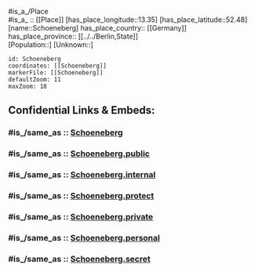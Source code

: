 ﻿---
confidential: public
isDeleted: false
location:
- 52.48
- 13.35
mapmarker: city
mapzoom:
- 7
- 12
SpocWebEntityId: 34138
tags:
- geo/City
type: City
---

#is_a_/Place  
#is_a_ :: [[Place]] 
[has_place_longitude::13.35] 
[has_place_latitude::52.48] 
[name::Schoeneberg] 
has_place_country:: [[Germany]]  
has_place_province:: [[../../Berlin,State]]  
[Population::] 
[Unknown::] 


```leaflet
id: Schoeneberg
coordinates: [[Schoeneberg]] 
markerFile: [[Schoeneberg]] 
defaultZoom: 11 
maxZoom: 18
```


## Confidential Links & Embeds: 

### #is_/same_as :: [Schoeneberg](Schoeneberg.md) 

### #is_/same_as :: [Schoeneberg.public](/_public/Earth/Continent/Europe/Europe~Central/Germany/Germany~West/State~Berlin/cities~Berlin/Schoeneberg.public.md) 

### #is_/same_as :: [Schoeneberg.internal](/_internal/Earth/Continent/Europe/Europe~Central/Germany/Germany~West/State~Berlin/cities~Berlin/Schoeneberg.internal.md) 

### #is_/same_as :: [Schoeneberg.protect](/_protect/Earth/Continent/Europe/Europe~Central/Germany/Germany~West/State~Berlin/cities~Berlin/Schoeneberg.protect.md) 

### #is_/same_as :: [Schoeneberg.private](/_private/Earth/Continent/Europe/Europe~Central/Germany/Germany~West/State~Berlin/cities~Berlin/Schoeneberg.private.md) 

### #is_/same_as :: [Schoeneberg.personal](/_personal/Earth/Continent/Europe/Europe~Central/Germany/Germany~West/State~Berlin/cities~Berlin/Schoeneberg.personal.md) 

### #is_/same_as :: [Schoeneberg.secret](/_secret/Earth/Continent/Europe/Europe~Central/Germany/Germany~West/State~Berlin/cities~Berlin/Schoeneberg.secret.md)

